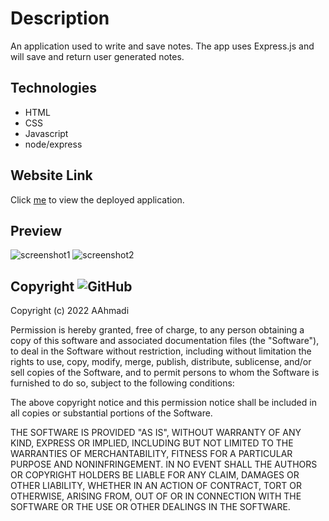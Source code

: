 
# Description
An application used to write and save notes. The app uses Express.js and will save and return user generated notes.

## Technologies
* HTML
* CSS
* Javascript
* node/express

## Website Link
Click [me](https://arcane-garden-60766.herokuapp.com/) to view the deployed application.

## Preview
![screenshot1](https://user-images.githubusercontent.com/100798134/169731213-97f3c83c-f313-49c7-b795-78e25b5f8d72.JPG)
![screenshot2](https://user-images.githubusercontent.com/100798134/169731214-fb7a64df-20cb-49bb-9488-7f9190fba3cb.JPG)


## Copyright ![GitHub](https://img.shields.io/github/license/abstrack5/noteTaker)
Copyright (c) 2022 AAhmadi

Permission is hereby granted, free of charge, to any person obtaining a copy
of this software and associated documentation files (the "Software"), to deal
in the Software without restriction, including without limitation the rights
to use, copy, modify, merge, publish, distribute, sublicense, and/or sell
copies of the Software, and to permit persons to whom the Software is
furnished to do so, subject to the following conditions:

The above copyright notice and this permission notice shall be included in all
copies or substantial portions of the Software.

THE SOFTWARE IS PROVIDED "AS IS", WITHOUT WARRANTY OF ANY KIND, EXPRESS OR
IMPLIED, INCLUDING BUT NOT LIMITED TO THE WARRANTIES OF MERCHANTABILITY,
FITNESS FOR A PARTICULAR PURPOSE AND NONINFRINGEMENT. IN NO EVENT SHALL THE
AUTHORS OR COPYRIGHT HOLDERS BE LIABLE FOR ANY CLAIM, DAMAGES OR OTHER
LIABILITY, WHETHER IN AN ACTION OF CONTRACT, TORT OR OTHERWISE, ARISING FROM,
OUT OF OR IN CONNECTION WITH THE SOFTWARE OR THE USE OR OTHER DEALINGS IN THE
SOFTWARE.
